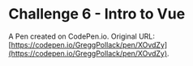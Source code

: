 # Challenge 6 - Intro to Vue

A Pen created on CodePen.io. Original URL: [https://codepen.io/GreggPollack/pen/XOvdZy](https://codepen.io/GreggPollack/pen/XOvdZy).


